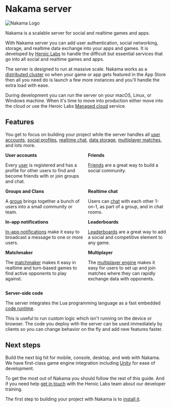 [nakama_logo]: /images/nakama-logo.png "Nakama Logo"

# Nakama server

![Nakama Logo][nakama_logo]

Nakama is a scalable server for social and realtime games and apps.

With Nakama server you can add user authentication, social networking, storage, and realtime data exchange into your apps and games. It is developed by <a href="https://heroiclabs.com" target="\_blank">Heroic Labs</a> to handle the difficult but essential services that go into all social and realtime games and apps.

The server is designed to run at massive scale. Nakama works as a <a href="https://heroiclabs.com/nakama-enterprise/" target="\_blank">distributed cluster</a> so when your game or app gets featured in the App Store then all you need do is launch a few more instances and you'll handle the extra load with ease.

During development you can run the server on your macOS, Linux, or Windows machine. When it's time to move into production either move into the cloud or use the Heroic Labs <a href="https://heroiclabs.com/managed-cloud/" target="\_blank">Managed cloud</a> service.

## Features

You get to focus on building your project while the server handles all [user accounts](user-accounts.md), [social profiles](authentication.md#social-providers), [realtime chat](social-realtime-chat.md), [data storage](storage-collections.md), [multiplayer matches](gameplay-multiplayer-realtime.md), and lots more.

<div style="display: flex">
  <div style="flex: 1; margin: 0 1em 0 0">
    <strong>User accounts</strong>
    <p>Every <a href="./user-accounts/">user</a> is registered and has a profile for other users to find and become friends with or join groups and chat.</p>
  </div>
  <div style="flex: 1">
    <strong>Friends</strong>
    <p><a href="./social-friends/">Friends</a> are a great way to build a social community.</p>
  </div>
</div>

<div style="display: flex">
  <div style="flex: 1; margin: 0 1em 0 0">
    <strong>Groups and Clans</strong>
    <p>A <a href="./social-groups-clans/">group</a> brings together a bunch of users into a small community or team.</p>
  </div>
  <div style="flex: 1">
    <strong>Realtime chat</strong>
    <p>Users can <a href="./social-realtime-chat/">chat</a> with each other 1-on-1, as part of a group, and in chat rooms.</p>
  </div>
</div>

<div style="display: flex">
  <div style="flex: 1; margin: 0 1em 0 0">
    <strong>In-app notifications</strong>
    <p><a href="./social-in-app-notifications/">In-app notifications</a> make it easy to broadcast a message to one or more users.</p>
  </div>
  <div style="flex: 1">
    <strong>Leaderboards</strong>
    <p><a href="./gameplay-leaderboards/">Leaderboards</a> are a great way to add a social and competitive element to any game.</p>
  </div>
</div>

<div style="display: flex">
  <div style="flex: 1; margin: 0 1em 0 0">
    <strong>Matchmaker</strong>
    <p>The <a href="./gameplay-matchmaker/">matchmaker</a> makes it easy in realtime and turn-based games to find active opponents to play against.</p>
  </div>
  <div style="flex: 1">
    <strong>Multiplayer</strong>
    <p>The <a href="./gameplay-multiplayer-realtime/">multiplayer engine</a> makes it easy for users to set up and join matches where they can rapidly exchange data with opponents.</p>
  </div>
</div>

__Server-side code__

The server integrates the Lua programming language as a fast embedded [code runtime](runtime-code-basics.md).

This is useful to run custom logic which isn't running on the device or browser. The code you deploy with the server can be used immediately by clients so you can change behavior on the fly and add new features faster.

## Next steps

Build the next big hit for mobile, console, desktop, and web with Nakama. We have first-class game engine integration including [Unity](unity-client-guide.md) for ease of development.

To get the most out of Nakama you should follow the rest of this guide. And if you need help <a href="mailto:support@heroiclabs.com">get in touch</a> with the Heroic Labs team about our developer training.

The first step to building your project with Nakama is to [install it](install-docker-quickstart.md).
